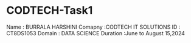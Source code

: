 # CODTECH-Task1

Name : BURRALA HARSHINI
Comapny :CODTECH IT SOLUTIONS
ID :  CT8DS1053
Domain : DATA SCIENCE
Duration :June to August 15,2024
